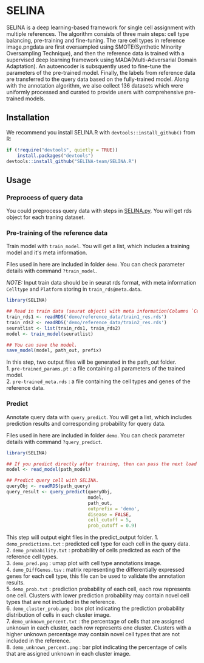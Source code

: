 
<!-- README.md is generated from README.Rmd. Please edit that file -->

# SELINA
<!-- badges: start -->

<!-- badges: end -->

SELINA is a deep learning-based framework for single cell assignment
with multiple references. The algorithm consists of three main steps:
cell type balancing, pre-training and fine-tuning. The rare cell types
in reference image.pngdata are first oversampled using SMOTE(Synthetic Minority
Oversampling Technique), and then the reference data is trained with a
supervised deep learning framework using MADA(Multi-Adversarial Domain
Adaptation). An autoencoder is subsquently used to fine-tune the
parameters of the pre-trained model. Finally, the labels from reference
data are transferred to the query data based on the fully-trained model.
Along with the annotation algorithm, we also collect 136 datasets which
were uniformly processed and curated to provide users with comprehensive
pre-trained models.

## Installation

We recommend you install SELINA.R with `devtools::install_github()` from
R:

``` r
if (!require("devtools", quietly = TRUE))
    install.packages("devtools")
devtools::install_github("SELINA-team/SELINA.R")
```

## Usage

### Preprocess of query data

You could preprocess query data with steps in
[SELINA.py](https://github.com/SELINA-team/SELINA.py#preprocess-of-query-data). You will get rds object for each traning dataset.

### Pre-training of the reference data

Train model with `train_model`. You will get a list, which includes a training model and it's meta information.

Files used in here are included in folder `demo`. You can check
parameter details with command `?train_model`.

*_NOTE:_* Input train data should be in seurat rds format,  with meta information `Celltype` and `Platform` storing in `train_rds@meta.data`.
``` r
library(SELINA)

## Read in train data (seurat object) with meta information(Columns `Celltype` and `Platform` are required). 
train_rds1 <- readRDS('demo/reference_data/train1_res.rds')
train_rds2 <- readRDS('demo/reference_data/train2_res.rds')
seuratlist <- list(train_rds1, train_rds2)
model <- train_model(seuratlist)

## You can save the model.
save_model(model, path_out, prefix)
```

In this step, two output files will be generated in the path_out
folder.  
1\. `pre-trained_params.pt` : a file containing all parameters of the
trained model.  
2\. `pre-trained_meta.rds` : a file containing the cell types and genes
of the reference data.

### Predict

Annotate query data with `query_predict`. You will get a list, which includes prediction results and corresponding probability for query data.

Files used in here are included in folder `demo`. You can check
parameter details with command `?query_predict`.

``` r
library(SELINA)

## If you predict directly after training, then can pass the next load model step.
model <- read_model(path_model)

## Predict query cell with SELINA.
queryObj <- readRDS(path_query)
query_result <- query_predict(queryObj,
                              model,
                              path_out,
                              outprefix = 'demo', 
                              disease = FALSE, 
                              cell_cutoff = 5,
                              prob_cutoff = 0.9)
```

This step will output eight files in the predict\_output folder. 
1\. `demo_predictions.txt` : predicted cell type for each cell in the
query data.  
2\. `demo_probability.txt` : probability of cells predicted as each of
the reference cell types.  
3\. `demo_pred.png` : umap plot with cell type annotations image.  
4\. `demo_DiffGenes.tsv` : matrix representing the differentially
expressed genes for each cell type, this file can be used to validate
the annotation results.  
5\. `demo_prob.txt` : prediction probability of each cell, each row
represents one cell. Clusters with lower prediction probability may
contain novel cell types that are not included in the reference.  
6\. `demo_cluster_prob.png` : box plot indicating the prediction
probability distribution of cells in each cluster image.  
7\. `demo_unknown_percent.txt` : the percentage of cells that are
assigned unknown in each cluster, each row represents one cluster.
Clusters with a higher unknown percentage may contain novel cell types
that are not included in the reference.  
8\. `demo_unknown_percent.png` : bar plot indicating the percentage of
cells that are assigned unknown in each cluster image.
